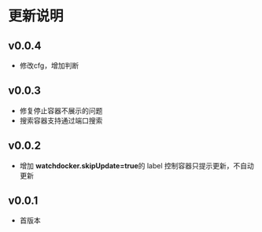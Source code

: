 # 更新说明
## v0.0.4
- 修改cfg，增加判断

## v0.0.3
- 修复停止容器不展示的问题
- 搜索容器支持通过端口搜索

## v0.0.2
- 增加 **watchdocker.skipUpdate=true**的 label 控制容器只提示更新，不自动更新

## v0.0.1
- 首版本 